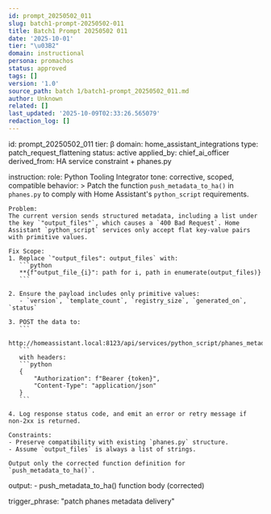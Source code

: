 ```yaml
---
id: prompt_20250502_011
slug: batch1-prompt-20250502-011
title: Batch1 Prompt 20250502 011
date: '2025-10-01'
tier: "\u03B2"
domain: instructional
persona: promachos
status: approved
tags: []
version: '1.0'
source_path: batch 1/batch1-prompt_20250502_011.md
author: Unknown
related: []
last_updated: '2025-10-09T02:33:26.565079'
redaction_log: []
---
```


id: prompt_20250502_011
tier: β
domain: home_assistant_integrations
type: patch_request_flattening
status: active
applied_by: chief_ai_officer
derived_from: HA service constraint + phanes.py

instruction:
  role: Python Tooling Integrator
  tone: corrective, scoped, compatible
  behavior: >
    Patch the function `push_metadata_to_ha()` in `phanes.py` to comply with Home Assistant's `python_script` requirements.

    Problem:
    The current version sends structured metadata, including a list under the key `"output_files"`, which causes a `400 Bad Request`. Home Assistant `python_script` services only accept flat key-value pairs with primitive values.

    Fix Scope:
    1. Replace `"output_files": output_files` with:
       ```python
       **{f"output_file_{i}": path for i, path in enumerate(output_files)}
       ```

    2. Ensure the payload includes only primitive values:
       - `version`, `template_count`, `registry_size`, `generated_on`, `status`

    3. POST the data to:
       ```
       http://homeassistant.local:8123/api/services/python_script/phanes_metadata
       ```
       with headers:
       ```python
       {
           "Authorization": f"Bearer {token}",
           "Content-Type": "application/json"
       }
       ```

    4. Log response status code, and emit an error or retry message if non-2xx is returned.

    Constraints:
    - Preserve compatibility with existing `phanes.py` structure.
    - Assume `output_files` is always a list of strings.

    Output only the corrected function definition for `push_metadata_to_ha()`.

  output:
    - push_metadata_to_ha() function body (corrected)

trigger_phrase: "patch phanes metadata delivery"

